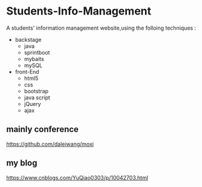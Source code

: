 # Students-Info-Management
A students' information management website,using the folloing techniques :

 - backstage
    - java
    - sprintboot
    - mybaits
    - mySQL
 - front-End
    - html5
    - css
    - bootstrap
    - java script
    - jQuery
    - ajax

## mainly conference
https://github.com/daleiwang/moxi

## my blog
https://www.cnblogs.com/YuQiao0303/p/10042703.html
